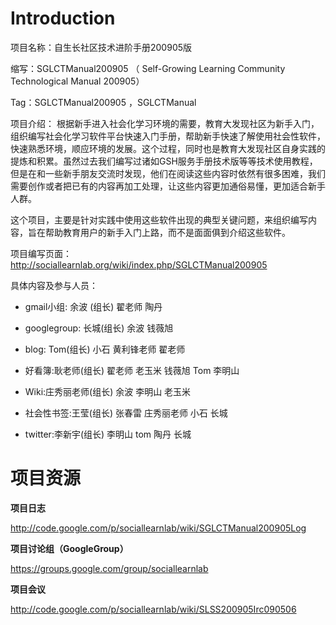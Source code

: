 # Introduction #

项目名称：自生长社区技术进阶手册200905版

缩写：SGLCTManual200905 （ Self-Growing Learning Community Technological Manual 200905）

Tag：SGLCTManual200905 ，SGLCTManual

项目介绍： 根据新手进入社会化学习环境的需要，教育大发现社区为新手入门，组织编写社会化学习软件平台快速入门手册，帮助新手快速了解使用社会性软件，快速熟悉环境，顺应环境的发展。这个过程，同时也是教育大发现社区自身实践的提炼和积累。虽然过去我们编写过诸如GSH服务手册技术版等等技术使用教程，但是在和一些新手朋友交流时发现，他们在阅读这些内容时依然有很多困难，我们需要创作或者把已有的内容再加工处理，让这些内容更加通俗易懂，更加适合新手人群。

这个项目，主要是针对实践中使用这些软件出现的典型关键问题，来组织编写内容，旨在帮助教育用户的新手入门上路，而不是面面俱到介绍这些软件。

项目编写页面：http://sociallearnlab.org/wiki/index.php/SGLCTManual200905

具体内容及参与人员：

  * gmail小组: 余波 (组长)     翟老师       陶丹

  * googlegroup: 长城(组长)      余波    钱薇旭

  * blog: Tom(组长)      小石    黄利锋老师   翟老师

  * 好看簿:耿老师(组长)    翟老师   老玉米  钱薇旭   Tom   李明山

  * Wiki:庄秀丽老师(组长)     余波    李明山   老玉米

  * 社会性书签:王莹(组长)    张春雷   庄秀丽老师   小石 长城

  * twitter:李新宇(组长)    李明山   tom   陶丹    长城

# 项目资源 #

**项目日志**

http://code.google.com/p/sociallearnlab/wiki/SGLCTManual200905Log

**项目讨论组（GoogleGroup）**

https://groups.google.com/group/sociallearnlab

**项目会议**

http://code.google.com/p/sociallearnlab/wiki/SLSS200905Irc090506